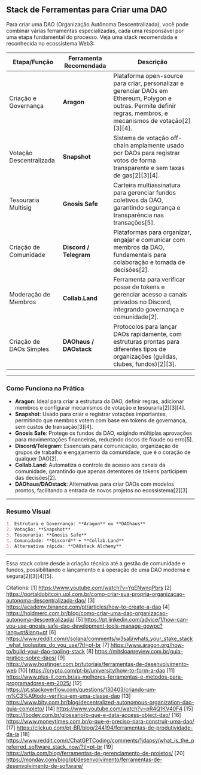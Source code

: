 ## Stack de Ferramentas para Criar uma DAO

Para criar uma DAO (Organização Autônoma Descentralizada), você pode combinar várias ferramentas especializadas, cada uma responsável por uma etapa fundamental do processo. Veja uma stack recomendada e reconhecida no ecossistema Web3:

| Etapa/Função                | Ferramenta Recomendada      | Descrição                                                                                      |
|-----------------------------|----------------------------|------------------------------------------------------------------------------------------------|
| Criação e Governança        | **Aragon**                 | Plataforma open-source para criar, personalizar e gerenciar DAOs em Ethereum, Polygon e outras. Permite definir regras, membros, e mecanismos de votação[2][3][4]. |
| Votação Descentralizada     | **Snapshot**               | Sistema de votação off-chain amplamente usado por DAOs para registrar votos de forma transparente e sem taxas de gas[2][3][4]. |
| Tesouraria Multisig         | **Gnosis Safe**            | Carteira multiassinatura para gerenciar fundos coletivos da DAO, garantindo segurança e transparência nas transações[5]. |
| Criação de Comunidade       | **Discord / Telegram**     | Plataformas para organizar, engajar e comunicar com membros da DAO, fundamentais para colaboração e tomada de decisões[2]. |
| Moderação de Membros        | **Collab.Land**            | Ferramenta para verificar posse de tokens e gerenciar acesso a canais privados no Discord, integrando governança e comunidade[2]. |
| Criação de DAOs Simples     | **DAOhaus / DAOstack**     | Protocolos para lançar DAOs rapidamente, com estruturas prontas para diferentes tipos de organizações (guildas, clubes, fundos)[2][3]. |

---

### Como Funciona na Prática

- **Aragon**: Ideal para criar a estrutura da DAO, definir regras, adicionar membros e configurar mecanismos de votação e tesouraria[2][3][4].
- **Snapshot**: Usado para criar e registrar votações importantes, permitindo que membros votem com base em tokens de governança, sem custos de transação[3][4].
- **Gnosis Safe**: Protege os fundos da DAO, exigindo múltiplas aprovações para movimentações financeiras, reduzindo riscos de fraude ou erro[5].
- **Discord/Telegram**: Essenciais para comunicação, organização de grupos de trabalho e engajamento da comunidade, que é o coração de qualquer DAO[2].
- **Collab.Land**: Automatiza o controle de acesso aos canais da comunidade, garantindo que apenas detentores de tokens participem das decisões[2].
- **DAOhaus/DAOstack**: Alternativas para criar DAOs com modelos prontos, facilitando a entrada de novos projetos no ecossistema[2][3].

---

### Resumo Visual

```markdown
1. Estrutura e Governança: **Aragon** ou **DAOhaus**
2. Votação: **Snapshot**
3. Tesouraria: **Gnosis Safe**
4. Comunidade: **Discord** + **Collab.Land**
5. Alternativa rápida: **DAOstack Alchemy**
```

---

Essa stack cobre desde a criação técnica até a gestão de comunidade e fundos, possibilitando o lançamento e a operação de uma DAO moderna e segura[2][3][4][5].

Citations:
[1] https://www.youtube.com/watch?v=YqENwnqPbrs
[2] https://portaldobitcoin.uol.com.br/como-criar-sua-propria-organizacao-autonoma-descentralizada-dao/
[3] https://academy.binance.com/pt/articles/how-to-create-a-dao
[4] https://holdmerc.com.br/blog/como-criar-uma-dao-organizacao-autonoma-descentralizada/
[5] https://pt.linkedin.com/advice/1/how-can-you-use-gnosis-safe-dao-development-tools-manage-gowpc?lang=pt&lang=pt
[6] https://www.reddit.com/r/solana/comments/w3salj/whats_your_stake_stack_what_toolssites_do_you_use/?tl=pt-br
[7] https://www.aragon.org/how-to/build-your-dao-tooling-stack
[8] https://mitsloanreview.com.br/guia-pratico-sobre-daos/
[9] https://www.hostinger.com.br/tutoriais/ferramentas-de-desenvolvimento-web
[10] https://crypto.com/pt-br/university/how-to-form-a-dao
[11] https://www.plus-it.com.br/as-melhores-ferramentas-e-metodos-para-programadores-em-2025/
[12] https://pt.stackoverflow.com/questions/130403/criando-um-m%C3%A9todo-verifica-em-uma-classe-dao
[13] https://www.bity.com.br/blog/decentralized-autonomous-organization-dao-guia-completo/
[14] https://www.youtube.com/watch?v=pR4Q1KV40F4
[15] https://lbodev.com.br/glossario/o-que-e-data-access-object-dao/
[16] https://www.moneytimes.com.br/o-que-e-preciso-para-construir-uma-dao/
[17] https://clickup.com/pt-BR/blog/244194/ferramentas-de-produtividade-da-ia
[18] https://www.reddit.com/r/ChatGPTCoding/comments/1jdapsy/what_is_the_preferred_software_stack_now/?tl=pt-br
[19] https://artia.com/blog/ferramentas-de-gerenciamento-de-projetos/
[20] https://monday.com/blog/pt/desenvolvimento/ferramentas-de-desenvolvimento-de-software/
